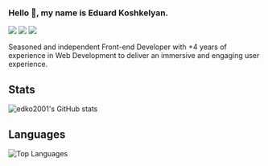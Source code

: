 ### Hello 👋, my name is Eduard Koshkelyan.

[![](https://img.shields.io/badge/-Eduard%20Koshkelyan-blue?style=flat-square&logo=Linkedin&logoColor=white&link=https://www.linkedin.com/in/eduard-koshkelyan/)](https://www.linkedin.com/in/eduard-koshkelyan/)
[![](https://img.shields.io/badge/-PersonalWebsite-%23181717?style=flat-square&logo=html5)](https://eduard-koshkelyan.onrender.com/)
[![](https://img.shields.io/badge/-edko2001-%23181717?style=flat-square&logo=github)](https://github.com/edko2001)

Seasoned and independent Front-end Developer with +4 years of experience in Web Development to deliver an immersive and engaging user experience.

## Stats
![edko2001's GitHub stats](https://github-readme-stats.vercel.app/api?username=edko2001&show_icons=true&theme=dracula&count_private=true)


## Languages 
![Top Languages](https://github-readme-stats.vercel.app/api/top-langs/?username=edko2001&layout=compact&hide=css,html,handlebars)

